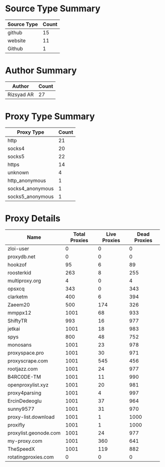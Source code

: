 # Source Type Summary

| Source Type | Count |
|-------------|-------|
| github | 15 |
| website | 11 |
| Github | 1 |


# Author Summary

| Author | Count |
|--------|-------|
| Rizsyad AR | 27 |


# Proxy Type Summary

| Proxy Type | Count |
|------------|-------|
| http | 21 |
| socks4 | 20 |
| socks5 | 22 |
| https | 14 |
| unknown | 4 |
| http_anonymous | 1 |
| socks4_anonymous | 1 |
| socks5_anonymous | 1 |


# Proxy Details

| Name | Total Proxies | Live Proxies | Dead Proxies |
|------|---------------|--------------|---------------|
| zloi-user | 0 | 0 | 0 |
| proxydb.net | 0 | 0 | 0 |
| hookzof | 95 | 6 | 89 |
| roosterkid | 263 | 8 | 255 |
| multiproxy.org | 4 | 0 | 4 |
| opsxcq | 343 | 0 | 343 |
| clarketm | 400 | 6 | 394 |
| Zaeem20 | 500 | 174 | 326 |
| mmppx12 | 1001 | 68 | 933 |
| ShiftyTR | 993 | 16 | 977 |
| jetkai | 1001 | 18 | 983 |
| spys | 800 | 48 | 752 |
| monosans | 1001 | 23 | 978 |
| proxyspace.pro | 1001 | 30 | 971 |
| proxyscrape.com | 1001 | 545 | 456 |
| rootjazz.com | 1001 | 24 | 977 |
| B4RC0DE-TM | 1001 | 11 | 990 |
| openproxylist.xyz | 1001 | 20 | 981 |
| proxy4parsing | 1001 | 4 | 997 |
| ErcinDedeoglu | 1001 | 37 | 964 |
| sunny9577 | 1001 | 31 | 970 |
| proxy-list.download | 1001 | 1 | 1000 |
| proxifly | 1001 | 1 | 1000 |
| proxylist.geonode.com | 1001 | 24 | 977 |
| my-proxy.com | 1001 | 360 | 641 |
| TheSpeedX | 1001 | 119 | 882 |
| rotatingproxies.com | 0 | 0 | 0 |
